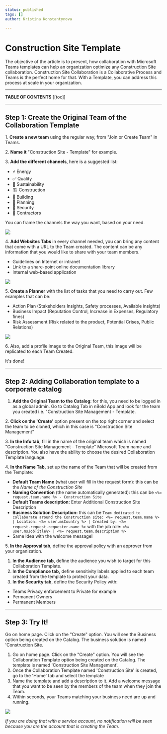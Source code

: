 ```yaml
---
status: published
tags: []
author: Kristina Konstantynova

---
```

# Construction Site Template

The objective of the article is to present, how collaboration with Microsoft Teams templates can help an organization optimize any Construction Site collaboration. Construction Site Collaboration is a Collaborative Process and Teams is the perfect home for that. With a Template, you can address this process at scale in your organization.

***

**TABLE OF CONTENTS**
[[toc]]

***

## Step 1: Create the Original Team of the Collaboration Template

1\. **Create a new team** using the regular way, from "Join or Create Team" in Teams.

2\. **Name it** "Construction Site - Template" for example.

3\. **Add the different channels**, here is a suggested list:

* ⚡ Energy
* ✅ Quality
* 🌳 Sustainability
* 🏗 Construction
* 🏢 Building
* 📅 Planning
* 🔺 Security
* 🤝 Contractors

You can frame the channels the way you want, based on your need.

![](https://downloads.intercomcdn.com/i/o/166005562/5ccb855869c588ca3742ebdd/Screen+Shot+2019-11-21+at+6.09.36+PM.png)

4\. **Add Websites Tabs** in every channel needed, you can bring any content that come with a URL to the Team created. The content can be any information that you would like to share with your team members.

* Guidelines on Internet or intranet
* Link to a share-point online documentation library
* Internal web-based application

![](https://downloads.intercomcdn.com/i/o/166006377/2a3b627d935a73167cb5abda/Screen+Shot+2019-11-21+at+6.10.04+PM.png)

5\. **Create a Planner** with the list of tasks that you need to carry out. Few examples that can be:

* Action Plan (Stakeholders Insights, Safety processes, Available insights)
* Business Impact (Reputation Control, Increase in Expenses, Regulatory fines)
* Risk Assessment (Risk related to the product, Potential Crises, Public Relations)

![](https://downloads.intercomcdn.com/i/o/166006527/43af5a7e95525396bb2ca1ed/Screen+Shot+2019-11-22+at+11.47.47+AM.png)

6\. Also, add a profile image to the Original Team, this image will be replicated to each Team Created.

It's done!

***

## Step 2: Adding Collaboration template to a corporate catalog

1. **Add the Original Team to the Catalog**: for this, you need to be logged in as a global admin. Go to Catalog Tab in nBold App and look for the team you created i.e. "Construction Site Management - Template.

2\. **Click on the 'Create'** option present on the top right corner and select the team to be cloned, which in this case is "Construction Site Management"

3\. **In the Info tab**, fill in the name of the original team which is named "Construction Site Management - Template" Microsoft Team name and description. You also have the ability to choose the desired Collaboration Template language.

4\. **In the Name Tab,** set up the name of the Team that will be created from the Template:

* **Default Team Name** (what user will fill in the request form): this can be the _Name of the Construction Site_
* **Naming Convention** (the name automatically generated): this can be `<%= request.team.name %> - Construction Site`
* **Default Teams description:** Enter Additional Construction Site Description
* **Business Solution Description:** this can be `Team dedicated to collaborate around the Construction site: <%= request.team.name %> | Location: <%= user.msCountry %> | Created by: <%= request.request.requester.name %>` with the job role: `<%= user.msJobTitle%> | <%= request.team.description %>`
* Same Idea with the welcome message!

5\. **In the Approval tab**, define the approval policy with an approver from your organization.

1. **In the Audience tab**, define the audience you wish to target for this Collaboration Template.
2. **In the Compliance tab,** define sensitivity labels applied to each team created from the template to protect your data.
3. **In the Security tab**, define the Security Policy with:

* Teams Privacy enforcement to Private for example
* Permanent Owners
* Permanent Members

***

## Step 3: Try It!

Go on home page. Click on the "Create" option. You will see the Business option being created on the Catalog. The business solution is named 'Construction Site.

1. Go on home page. Click on the "Create" option. You will see the Collaboration Template option being created on the Catalog. The template is named 'Construction Site Management'.
2. Once the Collaboration Template named 'Construction Site' is created, go to the 'Home' tab and select the template
3. Name the template and add a description to it. Add a welcome message that you want to be seen by the members of the team when they join the Team.
4. Within seconds, your Teams matching your business need are up and running.

![](/uploads/screenshot-2022-02-11-at-02-12-03.png)

_If you are doing that with a service account, no notification will be seen because you are the account that is creating the Team._